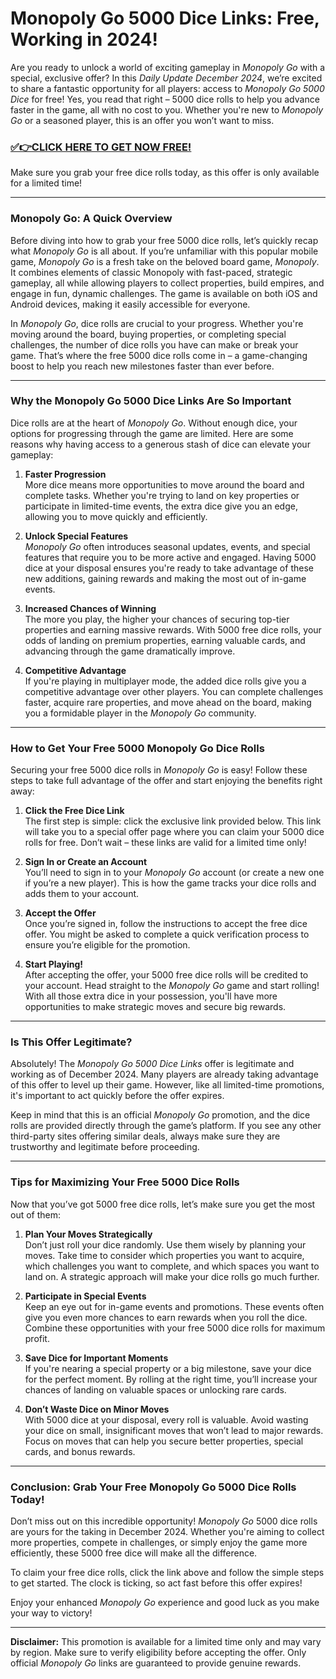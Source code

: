 # Monopoly Go 5000 Dice Links: Free, Working in 2024!

Are you ready to unlock a world of exciting gameplay in *Monopoly Go* with a special, exclusive offer? In this *Daily Update December 2024*, we’re excited to share a fantastic opportunity for all players: access to *Monopoly Go 5000 Dice* for free! Yes, you read that right – 5000 dice rolls to help you advance faster in the game, all with no cost to you. Whether you're new to *Monopoly Go* or a seasoned player, this is an offer you won’t want to miss.

### [✅👉CLICK HERE TO GET NOW FREE!](https://freeforyou.xyz/monopoly/go/)

Make sure you grab your free dice rolls today, as this offer is only available for a limited time! 

---

### Monopoly Go: A Quick Overview

Before diving into how to grab your free 5000 dice rolls, let’s quickly recap what *Monopoly Go* is all about. If you’re unfamiliar with this popular mobile game, *Monopoly Go* is a fresh take on the beloved board game, *Monopoly*. It combines elements of classic Monopoly with fast-paced, strategic gameplay, all while allowing players to collect properties, build empires, and engage in fun, dynamic challenges. The game is available on both iOS and Android devices, making it easily accessible for everyone.

In *Monopoly Go*, dice rolls are crucial to your progress. Whether you're moving around the board, buying properties, or completing special challenges, the number of dice rolls you have can make or break your game. That’s where the free 5000 dice rolls come in – a game-changing boost to help you reach new milestones faster than ever before.

---

### Why the Monopoly Go 5000 Dice Links Are So Important

Dice rolls are at the heart of *Monopoly Go*. Without enough dice, your options for progressing through the game are limited. Here are some reasons why having access to a generous stash of dice can elevate your gameplay:

1. **Faster Progression**  
   More dice means more opportunities to move around the board and complete tasks. Whether you're trying to land on key properties or participate in limited-time events, the extra dice give you an edge, allowing you to move quickly and efficiently.

2. **Unlock Special Features**  
   *Monopoly Go* often introduces seasonal updates, events, and special features that require you to be more active and engaged. Having 5000 dice at your disposal ensures you're ready to take advantage of these new additions, gaining rewards and making the most out of in-game events.

3. **Increased Chances of Winning**  
   The more you play, the higher your chances of securing top-tier properties and earning massive rewards. With 5000 free dice rolls, your odds of landing on premium properties, earning valuable cards, and advancing through the game dramatically improve.

4. **Competitive Advantage**  
   If you're playing in multiplayer mode, the added dice rolls give you a competitive advantage over other players. You can complete challenges faster, acquire rare properties, and move ahead on the board, making you a formidable player in the *Monopoly Go* community.

---

### How to Get Your Free 5000 Monopoly Go Dice Rolls

Securing your free 5000 dice rolls in *Monopoly Go* is easy! Follow these steps to take full advantage of the offer and start enjoying the benefits right away:

1. **Click the Free Dice Link**  
   The first step is simple: click the exclusive link provided below. This link will take you to a special offer page where you can claim your 5000 dice rolls for free. Don’t wait – these links are valid for a limited time only!

2. **Sign In or Create an Account**  
   You’ll need to sign in to your *Monopoly Go* account (or create a new one if you’re a new player). This is how the game tracks your dice rolls and adds them to your account.

3. **Accept the Offer**  
   Once you’re signed in, follow the instructions to accept the free dice offer. You might be asked to complete a quick verification process to ensure you’re eligible for the promotion.

4. **Start Playing!**  
   After accepting the offer, your 5000 free dice rolls will be credited to your account. Head straight to the *Monopoly Go* game and start rolling! With all those extra dice in your possession, you'll have more opportunities to make strategic moves and secure big rewards.

---

### Is This Offer Legitimate?

Absolutely! The *Monopoly Go 5000 Dice Links* offer is legitimate and working as of December 2024. Many players are already taking advantage of this offer to level up their game. However, like all limited-time promotions, it's important to act quickly before the offer expires.

Keep in mind that this is an official *Monopoly Go* promotion, and the dice rolls are provided directly through the game’s platform. If you see any other third-party sites offering similar deals, always make sure they are trustworthy and legitimate before proceeding.

---

### Tips for Maximizing Your Free 5000 Dice Rolls

Now that you’ve got 5000 free dice rolls, let’s make sure you get the most out of them:

1. **Plan Your Moves Strategically**  
   Don’t just roll your dice randomly. Use them wisely by planning your moves. Take time to consider which properties you want to acquire, which challenges you want to complete, and which spaces you want to land on. A strategic approach will make your dice rolls go much further.

2. **Participate in Special Events**  
   Keep an eye out for in-game events and promotions. These events often give you even more chances to earn rewards when you roll the dice. Combine these opportunities with your free 5000 dice rolls for maximum profit.

3. **Save Dice for Important Moments**  
   If you're nearing a special property or a big milestone, save your dice for the perfect moment. By rolling at the right time, you’ll increase your chances of landing on valuable spaces or unlocking rare cards.

4. **Don’t Waste Dice on Minor Moves**  
   With 5000 dice at your disposal, every roll is valuable. Avoid wasting your dice on small, insignificant moves that won’t lead to major rewards. Focus on moves that can help you secure better properties, special cards, and bonus rewards.

---

### Conclusion: Grab Your Free Monopoly Go 5000 Dice Rolls Today!

Don’t miss out on this incredible opportunity! *Monopoly Go* 5000 dice rolls are yours for the taking in December 2024. Whether you're aiming to collect more properties, compete in challenges, or simply enjoy the game more efficiently, these 5000 free dice will make all the difference.

To claim your free dice rolls, click the link above and follow the simple steps to get started. The clock is ticking, so act fast before this offer expires!

Enjoy your enhanced *Monopoly Go* experience and good luck as you make your way to victory!

---

**Disclaimer:** This promotion is available for a limited time only and may vary by region. Make sure to verify eligibility before accepting the offer. Only official *Monopoly Go* links are guaranteed to provide genuine rewards.
